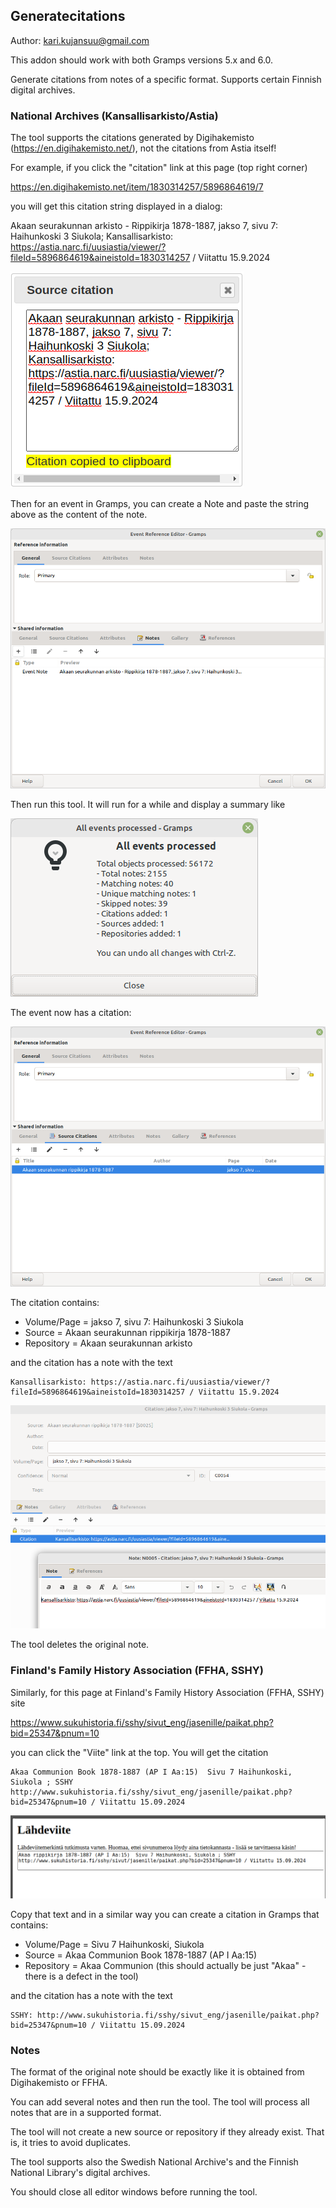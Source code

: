 Generatecitations
-----------------
Author: kari.kujansuu@gmail.com

This addon should work with both Gramps versions 5.x and 6.0.

Generate citations from notes of a specific format. Supports certain Finnish digital archives.

### National Archives (Kansallisarkisto/Astia) 

The tool supports the citations generated by Digihakemisto (https://en.digihakemisto.net/), not the citations from Astia itself!

For example, if you click the "citation" link at this page (top right corner)

https://en.digihakemisto.net/item/1830314257/5896864619/7

you will get this citation string displayed in a dialog:

Akaan seurakunnan arkisto - Rippikirja 1878-1887, jakso 7, sivu 7: Haihunkoski 3 Siukola; Kansallisarkisto: https://astia.narc.fi/uusiastia/viewer/?fileId=5896864619&aineistoId=1830314257 / Viitattu 15.9.2024


![image](images/digihakemisto-citation-1.png)

Then for an event in Gramps, you can create a Note and paste the string above as the content of the note.

![image](images/digihakemisto-citation-2.png)

Then run this tool. It will run for a while and display a summary like

![image](images/summary.png)

The event now has a citation:

![image](images/digihakemisto-citation-3.png)

The citation contains:

* Volume/Page = jakso 7, sivu 7: Haihunkoski 3 Siukola
* Source = Akaan seurakunnan rippikirja 1878-1887
* Repository = Akaan seurakunnan arkisto

and the citation has a note with the text

    Kansallisarkisto: https://astia.narc.fi/uusiastia/viewer/?fileId=5896864619&aineistoId=1830314257 / Viitattu 15.9.2024

![image](images/digihakemisto-citation-4.png)

The tool deletes the original note.

### Finland's Family History Association (FFHA, SSHY) 

Similarly, for this page at Finland's Family History Association (FFHA, SSHY) site

https://www.sukuhistoria.fi/sshy/sivut_eng/jasenille/paikat.php?bid=25347&pnum=10

you can click the "Viite" link at the top. You will get the citation

    Akaa Communion Book 1878-1887 (AP I Aa:15)  Sivu 7 Haihunkoski, Siukola ; SSHY http://www.sukuhistoria.fi/sshy/sivut_eng/jasenille/paikat.php?bid=25347&pnum=10 / Viitattu 15.09.2024

![image](images/sshy-1.png)

Copy that text and in a similar way you can create a citation in Gramps that contains:

* Volume/Page = Sivu 7 Haihunkoski, Siukola
* Source = Akaa Communion Book 1878-1887 (AP I Aa:15)
* Repository = Akaa Communion  (this should actually be just "Akaa" - there is a defect in the tool)

and the citation has a note with the text

    SSHY: http://www.sukuhistoria.fi/sshy/sivut_eng/jasenille/paikat.php?bid=25347&pnum=10 / Viitattu 15.09.2024
    
    
### Notes

The format of the original note should be exactly like it is obtained from Digihakemisto or FFHA.

You can add several notes and then run the tool. The tool will process all notes that are in a supported format.

The tool will not create a new source or repository if they already exist. That is, it tries to avoid duplicates.

The tool supports also the Swedish National Archive's and the Finnish National Library's digital archives.

You should close all editor windows before running the tool.
